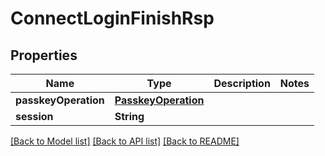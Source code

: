 # ConnectLoginFinishRsp

## Properties
Name | Type | Description | Notes
------------ | ------------- | ------------- | -------------
**passkeyOperation** | [**PasskeyOperation**](PasskeyOperation.md) |  | 
**session** | **String** |  | 

[[Back to Model list]](../README.md#documentation-for-models) [[Back to API list]](../README.md#documentation-for-api-endpoints) [[Back to README]](../README.md)


